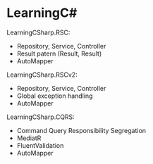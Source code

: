 # LearningC#

LearningCSharp.RSC:

- Repository, Service, Controller
- Result patern (Result, Result<T>)
- AutoMapper

LearningCSharp.RSCv2:

- Repository, Service, Controller
- Global exception handling
- AutoMapper

LearningCSharp.CQRS:

- Command Query Responsibility Segregation
- MediatR
- FluentValidation
- AutoMapper
